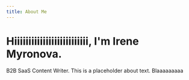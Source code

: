 ```yaml
---
title: About Me
---
```

# **Hiiiiiiiiiiiiiiiiiiiiiiiiii, I'm Irene Myronova.**

B2B SaaS Content Writer. This is a placeholder about text.
Blaaaaaaaaa
